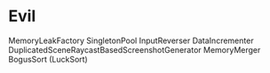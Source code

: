 # Evil

MemoryLeakFactory
SingletonPool
InputReverser
DataIncrementer
DuplicatedSceneRaycastBasedScreenshotGenerator
MemoryMerger
BogusSort (LuckSort)
